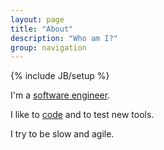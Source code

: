 ```yaml
---
layout: page
title: "About"
description: "Who am I?"
group: navigation
---
```

{% include JB/setup %}

I'm a [software engineer].

I like to [code] and to test new tools. 

I try to be slow and agile.


[software engineer]: http://fr.linkedin.com/in/rousseaupierre/en
[code]: https://github.com/pierrerousseau
